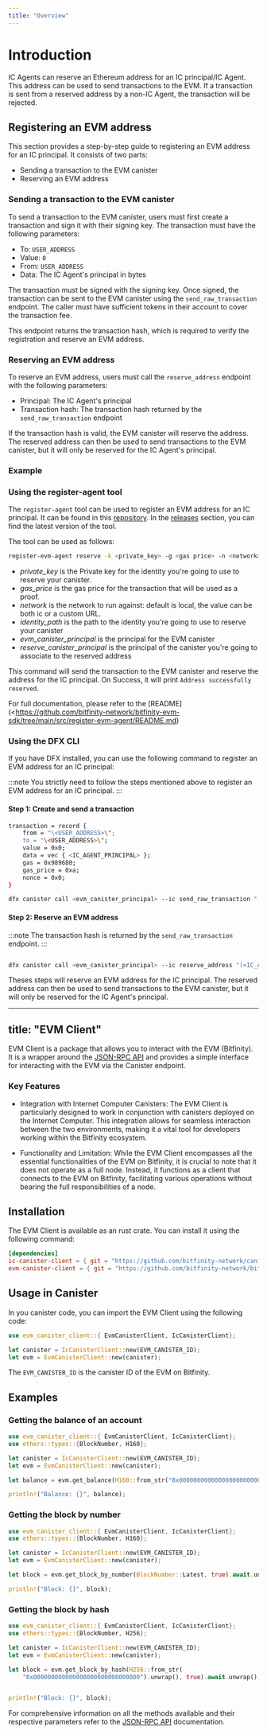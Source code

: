 ```yaml
---
title: "Overview"
---
```


# Introduction

IC Agents can reserve an Ethereum address for an IC principal/IC Agent. This address can be used to send transactions to the EVM. If a transaction is sent from a reserved address by a non-IC Agent, the transaction will be rejected.

## Registering an EVM address

This section provides a step-by-step guide to registering an EVM address for an IC principal. It consists of two parts:

- Sending a transaction to the EVM canister
- Reserving an EVM address

### Sending a transaction to the EVM canister

To send a transaction to the EVM canister, users must first create a transaction and sign it with their signing key. The transaction must have the following parameters:

- To: `USER_ADDRESS`
- Value: `0`
- From: `USER_ADDRESS`
- Data: The IC Agent's principal in bytes

The transaction must be signed with the signing key. Once signed, the transaction can be sent to the EVM canister using the `send_raw_transaction` endpoint. The caller must have sufficient tokens in their account to cover the transaction fee.

This endpoint returns the transaction hash, which is required to verify the registration and reserve an EVM address.

### Reserving an EVM address

To reserve an EVM address, users must call the `reserve_address` endpoint with the following parameters:

- Principal: The IC Agent's principal
- Transaction hash: The transaction hash returned by the `send_raw_transaction` endpoint

If the transaction hash is valid, the EVM canister will reserve the address. The reserved address can then be used to send transactions to the EVM canister, but it will only be reserved for the IC Agent's principal.

### Example

### Using the register-agent tool

The `register-agent` tool can be used to register an EVM address for an IC principal. It can be found in this [repository](<https://github.com/bitfinity-network/bitfinity-evm-sdk/tree/main/src/register-evm-agent>). In the [releases](<https://github.com/bitfinity-network/bitfinity-evm-sdk/releases/tag/v0.9.x>) section, you can find the latest version of the tool.

The tool can be used as follows:

```bash
register-evm-agent reserve -k <private_key> -g <gas price> -n <network> -i <identity_path> --evm <evm_canister_principal> --canister-id <reserve_canister_principal>
```

- *private_key* is the Private key for the identity you're going to use to reserve your canister.
- *gas_price* is the gas price for the transaction that will be used as a proof.
- *network* is the network to run against: default is local, the value can be both ic or a custom URL.
- *identity_path* is the path to the identity you're going to use to reserve your canister
- *evm_canister_principal* is the principal for the EVM canister
- *reserve_canister_principal* is the principal of the canister you're going to associate to the reserved address

This command will send the transaction to the EVM canister and reserve the address for the IC principal. On Success, it will print `Address successfully reserved`.

For full documentation, please refer to the [README](<<https://github.com/bitfinity-network/bitfinity-evm-sdk/tree/main/src/register-evm-agent/README.md>)

### Using the DFX CLI

If you have DFX installed, you can use the following command to register an EVM address for an IC principal:

:::note
You strictly need to follow the steps mentioned above to register an EVM address for an IC principal.
:::

#### Step 1: Create and send a transaction

```bash
transaction = record {
    from = "\<USER_ADDRESS>\";
    to = "\<USER_ADDRESS>\";
    value = 0x0;
    data = vec { <IC_AGENT_PRINCIPAL> };
    gas = 0x989680;
    gas_price = 0xa;
    nonce = 0x0;
}

dfx canister call <evm_canister_principal> --ic send_raw_transaction "(transaction)"
```

#### Step 2: Reserve an EVM address

:::note
The transaction hash is returned by the `send_raw_transaction` endpoint.
:::

```bash

dfx canister call <evm_canister_principal> --ic reserve_address "(<IC_AGENT_PRINCIPAL>, <TRANSACTION_HASH>)"
```

Theses steps will reserve an EVM address for the IC principal. The reserved address can then be used to send transactions to the EVM canister, but it will only be reserved for the IC Agent's principal.

---
title: "EVM Client"
---

EVM Client is a package that allows you to interact with the EVM (Bitfinity). It is a wrapper around the [JSON-RPC API](../rpc.md) and provides a simple interface for interacting with the EVM via the Canister endpoint.

### Key Features

- Integration with Internet Computer Canisters: The EVM Client is particularly designed to work in conjunction with canisters deployed on the Internet Computer. This integration allows for seamless interaction between the two environments, making it a vital tool for developers working within the Bitfinity ecosystem.

- Functionality and Limitation: While the EVM Client encompasses all the essential functionalities of the EVM on Bitfinity, it is crucial to note that it does not operate as a full node. Instead, it functions as a client that connects to the EVM on Bitfinity, facilitating various operations without bearing the full responsibilities of a node.

## Installation

The EVM Client is available as an rust crate. You can install it using the following command:

```toml
[dependencies]
ic-canister-client = { git = "https://github.com/bitfinity-network/canister-sdk", package = "ic-canister-client", tag = "v0.10.x" }
evm-canister-client = { git = "https://github.com/bitfinity-network/bitfinity-evm-sdk", package = "evm-canister-client", tag = "v0.8.x" }
```

## Usage in Canister

In you canister code, you can import the EVM Client using the following code:

```rust
use evm_canister_client::{ EvmCanisterClient, IcCanisterClient};

let canister = IcCanisterClient::new(EVM_CANISTER_ID);
let evm = EvmCanisterClient::new(canister);
```

The `EVM_CANISTER_ID` is the canister ID of the EVM on Bitfinity.

## Examples

### Getting the balance of an account

```rust
use evm_canister_client::{ EvmCanisterClient, IcCanisterClient};
use ethers::types::{BlockNumber, H160};

let canister = IcCanisterClient::new(EVM_CANISTER_ID);
let evm = EvmCanisterClient::new(canister);

let balance = evm.get_balance(H160::from_str("0x0000000000000000000000000000000000000000").unwrap(), BlockNumber::Latest).await.unwrap();

println!("Balance: {}", balance);
```

### Getting the block by number

```rust
use evm_canister_client::{ EvmCanisterClient, IcCanisterClient};
use ethers::types::{BlockNumber, H160};

let canister = IcCanisterClient::new(EVM_CANISTER_ID);
let evm = EvmCanisterClient::new(canister);

let block = evm.get_block_by_number(BlockNumber::Latest, true).await.unwrap();

println!("Block: {}", block);
```

### Getting the block by hash

```rust
use evm_canister_client::{ EvmCanisterClient, IcCanisterClient};
use ethers::types::{BlockNumber, H256};

let canister = IcCanisterClient::new(EVM_CANISTER_ID);
let evm = EvmCanisterClient::new(canister);

let block = evm.get_block_by_hash(H256::from_str(
    "0x000000000000000000000000000000").unwrap(), true).await.unwrap();


println!("Block: {}", block);
```

For comprehensive information on all the methods available and their respective parameters refer to the [JSON-RPC API](../rpc.md) documentation.